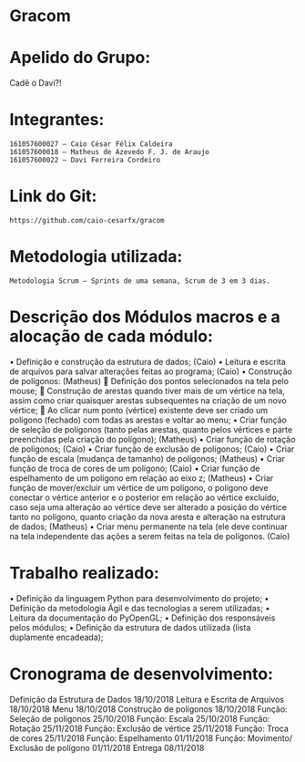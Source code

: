# Gracom
# Apelido do Grupo:
  Cadê o Davi?!
# Integrantes:
	161057600027 – Caio César Félix Caldeira
	161057600018 – Matheus de Azevedo F. J. de Araujo
	161057600022 – Davi Ferreira Cordeiro
# Link do Git:
	https://github.com/caio-cesarfx/gracom 
# Metodologia utilizada:
	Metodologia Scrum – Sprints de uma semana, Scrum de 3 em 3 dias.

# Descrição dos Módulos macros e a alocação de cada módulo:
  •	Definição e construção da estrutura de dados; (Caio)
  •	Leitura e escrita de arquivos para salvar alterações feitas ao programa; (Caio)
  •	Construção de polígonos: (Matheus)
    	Definição dos pontos selecionados na tela pelo mouse;
    	Construção de arestas quando tiver mais de um vértice na tela, assim como criar quaisquer arestas subsequentes na criação de um novo vértice;
    	Ao clicar num ponto (vértice) existente deve ser criado um polígono (fechado) com todas as arestas e voltar ao menu;
  •	Criar função de seleção de polígonos (tanto pelas arestas, quanto pelos vértices e parte preenchidas pela criação do polígono); (Matheus)
  •	Criar função de rotação de polígonos; (Caio)
  •	Criar função de exclusão de polígonos; (Caio)
  •	Criar função de escala (mudança de tamanho) de polígonos; (Matheus)
  •	Criar função de troca de cores de um polígono; (Caio)
  •	Criar função de espelhamento de um polígono em relação ao eixo z; (Matheus)
  •	Criar função de mover/excluir um vértice de um polígono, o polígono deve conectar o vértice anterior e o posterior em relação ao vértice excluído, caso seja uma alteração ao vértice deve ser alterado a posição do vértice tanto no polígono, quanto criação da nova aresta e alteração na estrutura de dados; (Matheus)
  •	Criar menu permanente na tela (ele deve continuar na tela independente das ações a serem feitas na tela de polígonos. (Caio)

# Trabalho realizado:
  •	Definição da linguagem Python para desenvolvimento do projeto;
  •	Definição da metodologia Ágil e das tecnologias a serem utilizadas;
  •	Leitura da documentação do PyOpenGL; 
  •	Definição dos responsáveis pelos módulos;
  •	Definição da estrutura de dados utilizada (lista duplamente encadeada);

# Cronograma de desenvolvimento:

  Definição da Estrutura de Dados	18/10/2018
  Leitura e Escrita de Arquivos	18/10/2018
  Menu	18/10/2018
  Construção de polígonos	18/10/2018
  Função: Seleção de polígonos	25/10/2018
  Função: Escala	25/10/2018
  Função: Rotação	25/11/2018
  Função: Exclusão de vértice	25/11/2018
  Função: Troca de cores	25/11/2018
  Função: Espelhamento	01/11/2018
  Função: Movimento/ Exclusão de polígono	01/11/2018
  Entrega	08/11/2018

